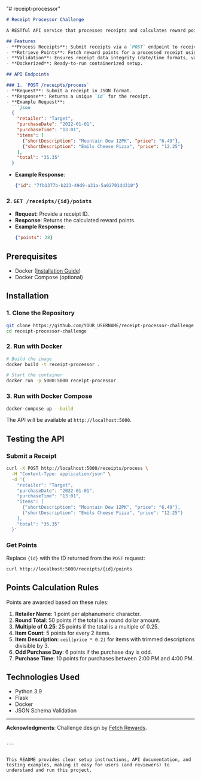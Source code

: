 "# receipt-processor" 


```markdown
# Receipt Processor Challenge

A RESTful API service that processes receipts and calculates reward points based on predefined rules. Built with Python, Flask, and Docker.

## Features
- **Process Receipts**: Submit receipts via a `POST` endpoint to receive a unique ID.
- **Retrieve Points**: Fetch reward points for a processed receipt using its ID.
- **Validation**: Ensures receipt data integrity (date/time formats, valid prices, etc.).
- **Dockerized**: Ready-to-run containerized setup.

## API Endpoints

### 1. `POST /receipts/process`
- **Request**: Submit a receipt in JSON format.
- **Response**: Returns a unique `id` for the receipt.
- **Example Request**:
  ```json
  {
    "retailer": "Target",
    "purchaseDate": "2022-01-01",
    "purchaseTime": "13:01",
    "items": [
      {"shortDescription": "Mountain Dew 12PK", "price": "6.49"},
      {"shortDescription": "Emils Cheese Pizza", "price": "12.25"}
    ],
    "total": "35.35"
  }
  ```
- **Example Response**:
  ```json
  {"id": "7fb1377b-b223-49d9-a31a-5a02701dd310"}
  ```

### 2. `GET /receipts/{id}/points`
- **Request**: Provide a receipt ID.
- **Response**: Returns the calculated reward points.
- **Example Response**:
  ```json
  {"points": 28}
  ```

## Prerequisites
- Docker ([Installation Guide](https://docs.docker.com/get-docker/))
- Docker Compose (optional)

## Installation

### 1. Clone the Repository
```bash
git clone https://github.com/YOUR_USERNAME/receipt-processor-challenge.git
cd receipt-processor-challenge
```

### 2. Run with Docker
```bash
# Build the image
docker build -t receipt-processor .

# Start the container
docker run -p 5000:5000 receipt-processor
```

### 3. Run with Docker Compose
```bash
docker-compose up --build
```

The API will be available at `http://localhost:5000`.

## Testing the API

### Submit a Receipt
```bash
curl -X POST http://localhost:5000/receipts/process \
  -H "Content-Type: application/json" \
  -d '{
    "retailer": "Target",
    "purchaseDate": "2022-01-01",
    "purchaseTime": "13:01",
    "items": [
      {"shortDescription": "Mountain Dew 12PK", "price": "6.49"},
      {"shortDescription": "Emils Cheese Pizza", "price": "12.25"}
    ],
    "total": "35.35"
  }'
```

### Get Points
Replace `{id}` with the ID returned from the `POST` request:
```bash
curl http://localhost:5000/receipts/{id}/points
```

## Points Calculation Rules
Points are awarded based on these rules:
1. **Retailer Name**: 1 point per alphanumeric character.
2. **Round Total**: 50 points if the total is a round dollar amount.
3. **Multiple of 0.25**: 25 points if the total is a multiple of 0.25.
4. **Item Count**: 5 points for every 2 items.
5. **Item Description**: `ceil(price * 0.2)` for items with trimmed descriptions divisible by 3.
6. **Odd Purchase Day**: 6 points if the purchase day is odd.
7. **Purchase Time**: 10 points for purchases between 2:00 PM and 4:00 PM.

## Technologies Used
- Python 3.9
- Flask
- Docker
- JSON Schema Validation

---

**Acknowledgments**: Challenge design by [Fetch Rewards](https://fetch.com/).
```

---


This README provides clear setup instructions, API documentation, and testing examples, making it easy for users (and reviewers) to understand and run this project.
